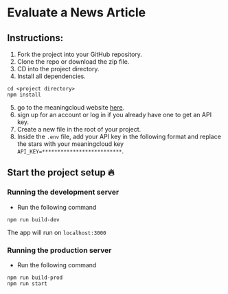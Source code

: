 # Evaluate a News Article

## Instructions:

1. Fork the project into your GitHub repository.
2. Clone the repo or download the zip file.
3. CD into the project directory.
4. Install all dependencies.

```
cd <project directory>
npm install
```

5. go to the meaningcloud website [here](https://www.meaningcloud.com/developer/).
6. sign up for an account or log in if you already have one to get an API key.
7. Create a new file in the root of your project.
8. Inside the `.env` file, add your API key in the following format and replace the stars with your meaningcloud key `API_KEY=**************************`.

## Start the project setup :fire:

### Running the development server

- Run the following command

```
npm run build-dev
```

The app will run on `localhost:3000`

### Running the production server

- Run the following command

```
npm run build-prod
npm run start
```
